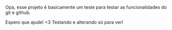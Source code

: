 Opa, esse projeto é basicamente um teste para testar as funcionalidades do git e github.

Espero que ajude! <3
Testando e alterando só para ver!